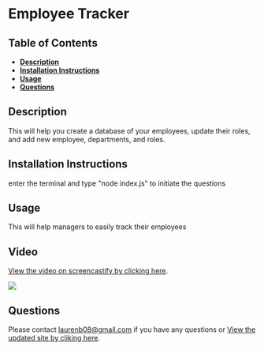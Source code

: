 # **Employee Tracker**

## **Table of Contents**

- [**Description**](#description)
- [**Installation Instructions**](#installation-instructions)
- [**Usage**](#usage)
- [**Questions**](#questions)

## **Description**

This will help you create a database of your employees, update their roles, and add new employee, departments, and roles.

## **Installation Instructions**

enter the terminal and type "node index.js" to initiate the questions

## **Usage**

This will help managers to easily track their employees

## **Video**

[View the video on screencastify by clicking here](https://drive.google.com/file/d/12j5gi6KiO7tQhxK2U3QfruxhGus6Kbu0/view).

![](https://github.com/laurenb08/employeeTracker/raw/main/assets/EmployeeTracker.gif)

## **Questions**

Please contact <laurenb08@gmail.com> if you have any questions or [View the updated site by cliking here](https://github.com/laurenb08/employeeTracker).

